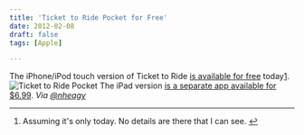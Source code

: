 ```yaml
---
title: 'Ticket to Ride Pocket for Free'
date: 2012-02-08
draft: false
tags: [Apple]

---
```


The iPhone/iPod touch version of Ticket to Ride [is available for free](http://click.linksynergy.com/fs-bin/stat?id=6PFrOqNV4B8&offerid=146261&type=3&subid=0&tmpid=1826&RD_PARM1=http%253A%252F%252Fitunes.apple.com%252Fca%252Fapp%252Fticket-to-ride-pocket%252Fid471857988%253Fmt%253D8%2526uo%253D4%2526partnerId%253D30) today[1](#fn-20070:1). ![Ticket to Ride Pocket](https://chrisenns.com/wp-content/uploads/2012/02/Ticket-to-Ride-Pocket.png "Ticket to Ride Pocket") The iPad version [is a separate app available for $6.99](http://click.linksynergy.com/fs-bin/stat?id=6PFrOqNV4B8&offerid=146261&type=3&subid=0&tmpid=1826&RD_PARM1=http%253A%252F%252Fitunes.apple.com%252Fca%252Fapp%252Fticket-to-ride%252Fid432504470%253Fmt%253D8%2526uo%253D4%2526partnerId%253D30). _Via [@nheagy](https://twitter.com/nheagy/status/167350762962288640)_

* * *

1.  Assuming it's only today. No details are there that I can see. [↩](#fnref-20070:1)